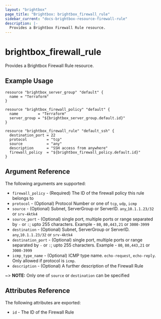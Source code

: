 ```yaml
---
layout: "brightbox"
page_title: "Brightbox: brightbox_firewall_rule"
sidebar_current: "docs-brightbox-resource-firewall-rule"
description: |-
  Provides a Brightbox Firewall Rule resource.
---
```


# brightbox\_firewall\_rule

Provides a Brightbox Firewall Rule resource.

## Example Usage

```hcl
resource "brightbox_server_group" "default" {
  name = "Terraform"
}

resource "brightbox_firewall_policy" "default" {
  name         = "Terraform"
  server_group = "${brightbox_server_group.default.id}"
}

resource "brightbox_firewall_rule" "default_ssh" {
  destination_port = 22
  protocol         = "tcp"
  source           = "any"
  description      = "SSH access from anywhere"
  firewall_policy  = "${brightbox_firewall_policy.default.id}"
}

```

## Argument Reference

The following arguments are supported:

* `firewall_policy` - (Required) The ID of the firewall policy this rule belongs to
* `protocol` - (Optional) Protocol Number or one of `tcp`, `udp`, `icmp`
* `source` - (Optional) Subnet, ServerGroup or ServerID. `any`,`10.1.1.23/32` or `srv-4ktk4`
* `source_port` - (Optional) single port, multiple ports or range separated by `-` or `:`; upto 255 characters. Example - `80`, `80,443,21` or `3000-3999`
* `destination` - (Optional) Subnet, ServerGroup or ServerID. `any`,`10.1.1.23/32` or `srv-4ktk4`
* `destination_port` - (Optional) single port, multiple ports or range separated by `-` or `:`; upto 255 characters. Example - `80`, `80,443,21` or `3000-3999`
* `icmp_type_name` - (Optional) ICMP type name. `echo-request`, `echo-reply`. Only allowed if protocol is `icmp`.
* `description` - (Optional) A further description of the Firewall Rule

~> **NOTE:** Only one of `source` or `destination` can be specified

## Attributes Reference

The following attributes are exported:

* `id` - The ID of the Firewall Rule
